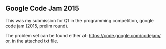 ## Google Code Jam 2015
This was my submission for Q1 in the programming competition, google code jam (2015, prelim round).

The problem set can be found either at: https://code.google.com/codejam/
or, in the attached txt file.
